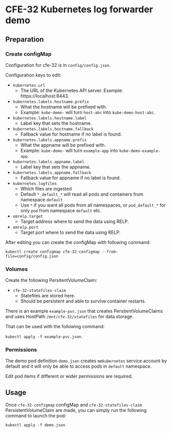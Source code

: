 # CFE-32 Kubernetes log forwarder demo


## Preparation

### Create configMap

Configuration for cfe-32 is in `config/config.json`.

Configuration keys to edit:

- `kubernetes.url`
    - The URL of the Kubernetes API server. Example: https://localhost:8443.
- `kubernetes.labels.hostname.prefix`
    - What the hostname will be prefixed with.
    - Example: `kube-demo-` will turn `host-abc` into `kube-demo-host-abc`.
- `kubernetes.labels.hostname.label`
    - Label key that sets the hostname.
- `kubernetes.labels.hostname.fallback`
    - Fallback value for hostname if no label is found.
- `kubernetes.labels.appname.prefix`
    - What the appname will be prefixed with.
    - Example: `kube-demo-` will turn `example-app` into `kube-demo-example-app`.
- `kubernetes.labels.appname.label`
    - Label key that sets the appname.
- `kubernetes.labels.appname.fallback`
    - Fallback value for appname if no label is found.
- `kubernetes.logfiles`
    - Which files are ingested
    - Default `*_default_*` will read all pods and containers from namespace `default`
    - Use `*` if you want all pods from all namespaces, or `pod_default_*` for only `pod` from namespace `default` etc.
- `omrelp.target`
    - Target address where to send the data using RELP.
- `omrelp.port`
    - Target port where to send the data using RELP.

After editing you can create the configMap with following command:

`kubectl create configmap cfe-32-configmap --from-file=config/config.json`

### Volumes

Create the following PersitentVolumeClaim:

  - `cfe-32-statefiles-claim`
    - Statefiles are stored here.
    - Should be persistent and able to survive container restarts.

There is an example `example-pvc.json` that creates PersitentVolumeClaims and uses HostPath `/mnt/cfe-32/statefiles` for data storage.

That can be used with the following command:

`kubectl apply -f example-pvc.json`.

### Permissions

The demo pod definition `demo.json` creates `mmkubernetes` service account by default and it will only be able to access pods in `default` namespace.

Edit pod items if different or wider permissions are required.


## Usage

Once `cfe-32-configmap` configMap and `cfe-32-statefiles-claim` PersistentVolumeClaim are made, you can simply run the following command to launch the pod:

`kubectl apply -f demo.json`
